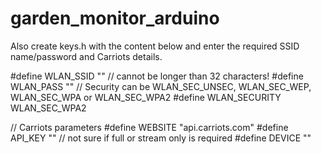 # garden_monitor_arduino
Also create keys.h with the content below and enter the required SSID name/password and Carriots details.

#define WLAN_SSID       ""        // cannot be longer than 32 characters!
#define WLAN_PASS       ""
// Security can be WLAN_SEC_UNSEC, WLAN_SEC_WEP, WLAN_SEC_WPA or WLAN_SEC_WPA2
#define WLAN_SECURITY   WLAN_SEC_WPA2

// Carriots parameters
#define WEBSITE  "api.carriots.com"
#define API_KEY "" // not sure if full or stream only is required
#define DEVICE  ""

